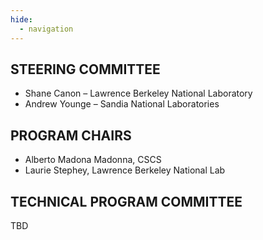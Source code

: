 ```yaml
---
hide:
  - navigation
---
```


## STEERING COMMITTEE
* Shane Canon – Lawrence Berkeley National Laboratory
* Andrew Younge – Sandia National Laboratories

## PROGRAM CHAIRS
* Alberto Madona Madonna, CSCS
* Laurie Stephey, Lawrence Berkeley National Lab

<!---
* Carlos Eduardo Arango Gutierrez, Red Hat, Inc.
* Christian Kniep, QNIB Solutions
-->

## TECHNICAL PROGRAM COMMITTEE

TBD

<!---
* Claudia Misale, IBM research
* Siew Hoon Leong, Swiss National Supercomputing Centre (CSCS)
* Paul Bryant, New Mexico Consortium
* Francois Diakhate, CEA-DAM
* Ivo Jimenez, University of California, Santa Cruz; University of Sonora
* John Lange, University of Pittsburg
* CJ Newburn, Nvidia Corporation
* Sameer Shende, University of Oregon
* Cory Snavely, National Energy Research Scientific Computing Center (NERSC), Lawrence Berkeley National Laboratory
* Jhonathan Sparks, HPE
* Joe Stubbs, Texas Advanced Computing Center (TACC)
* Laurie Stephey, NERSC, Berkeley Lab
* Anastasios Nanos, Bubificus Ltd
-->
